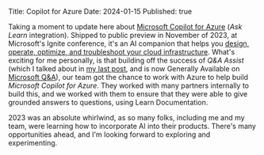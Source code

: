 Title: Copilot for Azure
Date: 2024-01-15 
Published: true  

Taking a moment to update here about [Microsoft Copilot for Azure](https://azure.microsoft.com/en-us/products/copilot) (_Ask Learn_ integration). Shipped to public preview in November of 2023, at Microsoft's Ignite conference, it's an AI companion that helps you [design, operate, optimize, and troubleshoot your cloud infrastructure](https://techcommunity.microsoft.com/t5/azure-infrastructure-blog/simplify-it-management-with-microsoft-copilot-for-azure-save/ba-p/3981106). What's exciting for me personally, is that building off the success of _Q&A Assist_ (which I talked about in [my last post](/2023/7/what-ive-been-up-to-since-2020/), and is now Generally Available on [Microsoft Q&A](https://learn.microsoft.com/en-us/answers/)), our team got the chance to work with Azure to help build _Microsoft Copilot for Azure_. They worked with many partners internally to build this, and we worked with them to ensure that they were able to give grounded answers to questions, using Learn Documentation.

2023 was an absolute whirlwind, as so many folks, including me and my team, were learning how to incorporate AI into their products. There's many opportunities ahead, and I'm looking forward to exploring and experimenting.